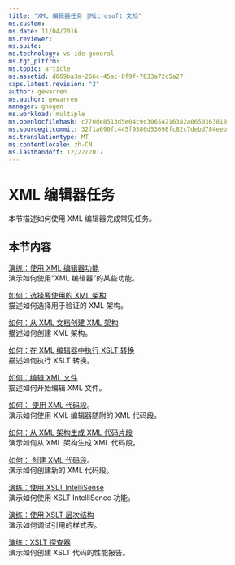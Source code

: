 ```yaml
---
title: "XML 编辑器任务 |Microsoft 文档"
ms.custom: 
ms.date: 11/04/2016
ms.reviewer: 
ms.suite: 
ms.technology: vs-ide-general
ms.tgt_pltfrm: 
ms.topic: article
ms.assetid: d069ba3a-266c-45ac-8f9f-7833a72c5a27
caps.latest.revision: "2"
author: gewarren
ms.author: gewarren
manager: ghogen
ms.workload: multiple
ms.openlocfilehash: c770de8513d5e04c9c30654216382a0650363818
ms.sourcegitcommit: 32f1a690fc445f9586d53698fc82c7debd784eeb
ms.translationtype: MT
ms.contentlocale: zh-CN
ms.lasthandoff: 12/22/2017
---
```

# <a name="xml-editor-tasks"></a>XML 编辑器任务
本节描述如何使用 XML 编辑器完成常见任务。  
  
## <a name="in-this-section"></a>本节内容  
 [演练：使用 XML 编辑器功能](../xml-tools/walkthrough-using-xml-editor-features.md)  
 演示如何使用“XML 编辑器”的某些功能。  
  
 [如何：选择要使用的 XML 架构](../xml-tools/how-to-select-the-xml-schemas-to-use.md)  
 描述如何选择用于验证的 XML 架构。  
  
 [如何：从 XML 文档创建 XML 架构](../xml-tools/how-to-create-an-xml-schema-from-an-xml-document.md)  
 描述如何创建 XML 架构。  
  
 [如何：在 XML 编辑器中执行 XSLT 转换](../xml-tools/how-to-execute-an-xslt-transformation-from-the-xml-editor.md)  
 描述如何执行 XSLT 转换。  
  
 [如何：编辑 XML 文件](../xml-tools/how-to-edit-xml-files.md)  
 描述如何开始编辑 XML 文件。  
  
 [如何： 使用 XML 代码段](../xml-tools/how-to-use-xml-snippets.md)。  
 演示如何使用 XML 编辑器随附的 XML 代码段。  
  
 [如何：从 XML 架构生成 XML 代码片段](../xml-tools/how-to-generate-an-xml-snippet-from-an-xml-schema.md)  
 演示如何从 XML 架构生成 XML 代码段。  
  
 [如何： 创建 XML 代码段](../xml-tools/how-to-create-xml-snippets.md)。  
 演示如何创建新的 XML 代码段。  
  
 [演练：使用 XSLT IntelliSense](../xml-tools/walkthrough-using-xslt-intellisense.md)  
 演示如何使用 XSLT IntelliSence 功能。  
  
 [演练：使用 XSLT 层次结构](../xml-tools/walkthrough-using-xslt-hierarchy.md)  
 演示如何调试引用的样式表。  
  
 [演练：XSLT 探查器](../xml-tools/walkthrough-xslt-profiler.md)  
 演示如何创建 XSLT 代码的性能报告。